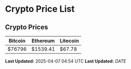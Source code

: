 # Crypto Price List

## Crypto Prices
| Bitcoin | Ethereum | Litecoin |
| ------- | -------- | -------- |
| $76796 | $1539.41 | $67.78 |
**Last Updated:** 2025-04-07 04:54 UTC
**Last Updated:** $DATE$

